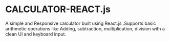 # CALCULATOR-REACT.js
A simple and Responsive calculator built using React.js .Supports basic arithmetic operations like Adding, subtraction, multiplication, division with a clean UI and keyboard input.
